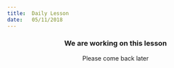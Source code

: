 ```yaml
---
title:  Daily Lesson
date:   05/11/2018
---
```


### <center>We are working on this lesson</center>
<center>Please come back later</center>